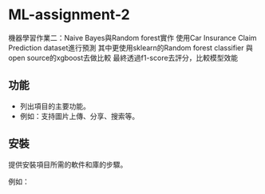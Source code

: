 # ML-assignment-2
機器學習作業二：Naive Bayes與Random forest實作
使用Car Insurance Claim Prediction dataset進行預測
其中更使用sklearn的Random forest classifier 與 open source的xgboost去做比較
最終透過f1-score去評分，比較模型效能

## 功能

- 列出項目的主要功能。
- 例如：支持圖片上傳、分享、搜索等。

## 安裝

提供安裝項目所需的軟件和庫的步驟。

例如：

